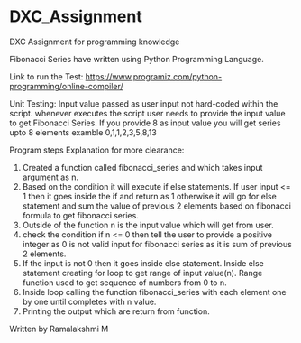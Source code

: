 # DXC_Assignment
DXC Assignment for programming knowledge

Fibonacci Series have written using Python Programming Language.

Link to run the Test: https://www.programiz.com/python-programming/online-compiler/

Unit Testing: Input value passed as user input not hard-coded within the script. whenever executes the script user needs to provide the input value to get Fibonacci Series. If you provide 8 as input value you will get series upto 8 elements examble 0,1,1,2,3,5,8,13

Program steps Explanation for more clearance:

1. Created a function called fibonacci_series and which takes input argument as n.
2. Based on the condition it will execute if else statements. If user input <= 1 then it goes inside the if and return as 1 otherwise it will go for else statement and   sum the value of previous 2 elements based on fibonacci formula to get fibonacci series.
3. Outside of the function n is the input value which will get from user.
4. check the condition if n <= 0  then tell the user to provide a positive integer as 0 is not valid input for fibonacci series as it is sum of previous 2 elements.
5. If the input is not 0 then it goes inside else statement. Inside else statement creating for loop to get range of input value(n). Range function used to get sequence of numbers from 0 to n.
6. Inside loop calling the function fibonacci_series with each element one by one until completes with n value.
7. Printing the output which are return from function.



Written by Ramalakshmi M





